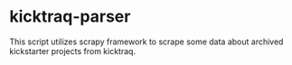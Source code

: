 # kicktraq-parser 

This script utilizes scrapy framework to scrape some data about archived kickstarter projects from kicktraq.